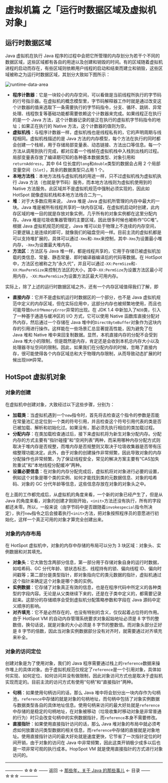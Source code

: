 # 虚拟机篇 之「运行时数据区域及虚拟机对象」

## 运行时数据区域

Java 虚拟机在执行 Java 程序的过程中会把它所管理的内存划分为若干个不同的数据区域，这些区域都有各自的用途以及创建和销毁的时间。有的区域随着虚拟机进程的启动而存在，有些区域则依赖用户线程的启动和结束而建立和销毁，这些区域被称之为运行时数据区域，其划分大致如下图所示：

![runtime-data-area](https://github.com/guobinhit/java-skills/blob/master/images/virtual-machine/vmo-runtime/runtime-data-area.png)

 - **程序计数器**：它是一块较小的内存空间，可以看做是当前线程所执行的字节码的行号指示器。在虚拟机的概念模型里，字节码解释器工作时就是通过改变这个计数器的值来选取下一条需要执行的字节码指令，分支、循环、跳转、异常处理、线程恢复等基础功能都需要依赖这个计数器来完成。如果线程正在执行的是一个 Java 方法，这个计数器记录的是正在执行的虚拟机字节码指令的地址；如果正在执行的 Native 方法，这个计数器的值则为空。
- **虚拟机栈**：与程序计数器一样，虚拟机栈也是线程私有的，它的声明周期与线程相同。虚拟机栈描述的是 Java 方法的内存模型，每个方法在执行的同时都会创建一个栈帧，用于存储局部变量表、动态链接、方法出口等信息。每一个方法从调用到执行完成，都对应着一个栈帧在虚拟机栈中入栈到出栈的过程。局部变量表存放了编译期可知的各种基本数据类型、对象引用和`returnAddress`，其中 64 位长度的`long`和`double`类型的数据会占用 2 个局部变量空间（`Slot`），其余的数据类型只占用 1 个。
- **本地方法栈**：本地方法栈与虚拟机栈的用途一样，只不过虚拟机栈为虚拟机执行 Java 方法（也就是字节码）服务，而本地方法栈则为虚拟机使用到的 Native 方法服务。此区域并不是虚拟机规范中强制必须实现的，因此如 HotSpot 就像虚拟机栈和本地方法栈合二为一。
- **堆**：对于大多数应用来说， Java 堆是 Java 虚拟机所管理的内存中最大的一块。Java 堆是被所有线程共享的一块内存区域，在虚拟机启动时创建，此内存区域的唯一目的就是存放对象实例，几乎所有的对象实例都在这里分配内存。Java 堆是垃圾收集器管理的主要区域，因此很多时候也被称作“GC堆”。根据 Java 虚拟机规范的规定，Java 堆可以处于物理上不连续的内存空间，只要逻辑上是连续的即可，就像我们的磁盘空间一样。目前主流的虚拟机都是可以支持堆扩展的，具体可以通过`-Xms`和`-Xmx`来控制，其中`-Xms`为设置最小堆内存，`-Xmx`为设置最大堆内存。
- **方法区**：方法区与 Java 堆一样，都是线程共享的，它用于存储已被虚拟机加载的类信息、常量、静态常量、即时编译器编译后的代码等数据。在 HotSpot 中，方法区也被称之为“永久代”，并且可以通过`-XX:PermSize`和`-XX:MaxPermSize`来控制方法区的大小，其中`-XX:PermSize`为设置方法区最小可用内存，`-XX:MaxPermSize`为设置方法区最大可用内存。

实际上，除了上述的运行时数据区域之外，还有一个内存区域值得我们了解，即

- **直接内存**：它并不是虚拟机运行时数据区的一个部分，也不是 Java 虚拟机规范中定义的内存区域，但在实际应用中，这部分内存也被频繁地使用，而且也可能导致`OutOfMemoryError`异常的出现。在 JDK 1.4 中新加入了`NIO`类，引入了一种基于通道与缓冲区的 I/O 方式，它可以使用 Native 函数库直接分配对外内存，然后通过一个存储在 Java 堆中的`DirectByteBuffer`对象作为这块内存的引用进行操作。这样能在一些场景汇总显著提高性能，因为避免了在 Java 堆和 Native 堆中来回复制数据。显然，本机直接内存的分配不会受到 Java 堆大小的限制，但是既然是内存，肯定还是会收到本机总内存大小以及处理器寻址空间的限制。因此，如果我们在分配内存的时候，忽略了直接内存，很可能使得各个内存区域总和大于物理内存限制，从而导致动态扩展的时候出现`OOM`异常。

## HotSpot 虚拟机对象

### 对象的创建

在虚拟机中创建对象，大致经过以下这些步骤，分别为：

- **加载类**：当虚拟机遇到一个`new`指令时，首先将去检查这个指令的参数是否能在常量池汇总定位到一个类的符号引用，并且检查这个符号引用代表的类是否已被加载、解析和初始化过。如果没有，那必须先执行相应的类加载过程。
- **分配内存**：在类加载检查通过后，接下来虚拟机将为新生对象分配内存。分配内存的方式主要有“指针碰撞”和“空闲列表”两种，而采用哪种内存分配方式则取决于堆内存是否规整，而堆内存是否规整则又取决于垃圾收集器是否带有压缩整理功能决定。此外，由于对象的创建操作非常频繁，因此导致对象的内存分配操作也非常频繁，为了保证线程安全，常见的解决方案主要有“CAS加失败重试”和“本地线程分配缓冲”两种。
- **设置必要信息**：在对象的内存分配完成后，虚拟机将对对象进行必要的设置，例如这个对象是哪个类的实例、如何才能找到类的元数据信息、对象的哈希码、对象的 GC 分代年龄等信息，这些信息存放在对象的对象头之中。

在上面的工作都完成后，从虚拟机的角度来看，一个新的对象已经产生了，但是从 Java 的角度来看，对象的创建才刚刚开始，`<init>`方法还没有执行，所有的字段都还未零。所以，一般来说（由字节码中是否跟随着`invokespecial`指令所决定），执行`new`指令之后会接着执行`<init>`方法，把对象按照程序员的意愿进行初始化，这样一个真正可用的对象才算完全创建出来。

### 对象的内存布局

在 HotSpot 虚拟机中，对象的内存中存储的布局可以分为 3 块区域：对象头、实例数据和对其填充。

- **对象头**：它大致包含两部分信息，第一部分用于存储对象自身的运行时数据，如哈希码、GC 分代年龄、锁状态标志、线程持有的锁、偏向线程 ID、偏向时间戳等；第二部分是类型指针，即对象指向它的类元数据的指针，虚拟机通过这个指针来确定这个对象是哪个类的实例。
- **实例数据**：它存储了对象真正有效的信息，也是在程序代码中所定义的各种类型的字段内容。无论是从父类继续下来的，还是在子类中定义的，都需要记录起来。这部分的存储顺序会受到虚拟机分配策略参数和字段在 Java 源码中定义顺序的影响。
- **对齐填充**：它不是必然存在的，也没有特别的含义，仅仅起着占位符的作用。由于 HotSpot VM 的自动内存管理系统要求对象起始地址必须是 8 字节的整数倍，换句话说，就是对象的大小必须是 8 字节的整数倍。而对象头部分正好是 8 字节的倍数，因此当对象实例数据部分没有对齐时，就需要通过对齐填充来补全。

### 对象的访问定位

创建对象是为了使用对象，我们的 Java 程序需要通过栈上的`reference`数据来操作堆上的具体对象。由于虚拟机规范仅规定了`reference`是一个引用对象，具体如何实现、如何定位、如何访问并没有做限制，因此对象访问方式也是取决于虚拟机实现而定的。目前主流的访问方式有使用“句柄”和“直接指针”两种。

- **句柄**：如果使用句柄访问的话，那么 Java 堆中将会划分出一块内存作为句柄池，`reference`中存储的就是对象的句柄地址，而句柄中包括了对象实例数据与数据类型各自的具体地址信息。使用句柄来访问的最大好处就是`reference`中存储的是稳定的句柄地址，在对象被移动（垃圾收集时移动对象是非常普通的行为）时只会改变句柄中的实例数据指针，而`reference`本身不需要修改。
- **直接指针**：如果使用直接指针访问的话，那么 Java 堆对象的布局中就必须考虑如何放置访问类型数据的相关信息，而`reference`中存储的直接就是对象地址。使用直接指针访问的最大好处就是速度更快，它节省了一次指针定位的时间开销，由于对象的访问在 Java 中非常频繁，因此这类开销极少成多以后也是一项非常可观的执行成本。HopSpot VM 就是使用直接指针的方式进行对象访问的。



----------

———— ☆☆☆ —— 返回 -> [那些年，关于 Java 的那些事儿](http://blog.csdn.net/qq_35246620/article/details/78695893) <- 目录 —— ☆☆☆ ————
